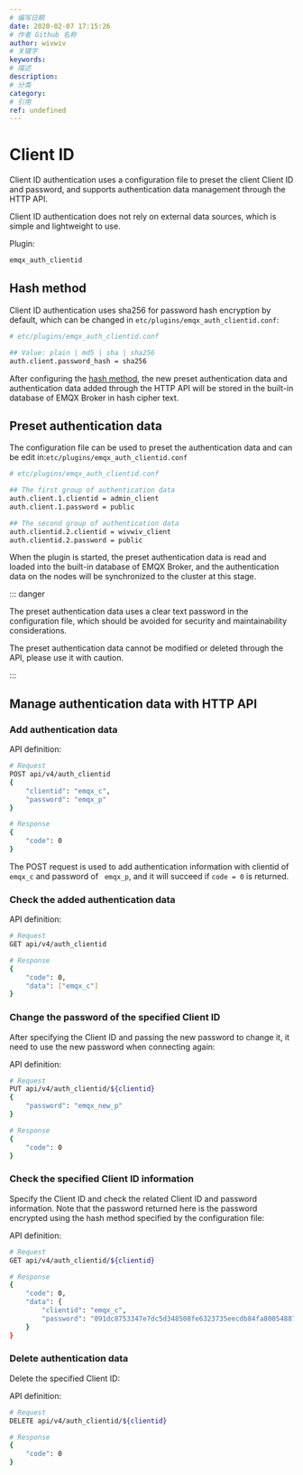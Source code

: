 ```yaml
---
# 编写日期
date: 2020-02-07 17:15:26
# 作者 Github 名称
author: wivwiv
# 关键字
keywords:
# 描述
description:
# 分类
category: 
# 引用
ref: undefined
---
```


# Client ID

Client ID authentication uses a configuration file to preset the client Client ID and password, and supports authentication data management through the HTTP API.

Client ID authentication does not rely on external data sources, which is simple and lightweight to use.

Plugin:

```bash
emqx_auth_clientid
```



## Hash method

Client ID authentication uses sha256 for password hash encryption by default, which can be changed in `etc/plugins/emqx_auth_clientid.conf`:

```bash
# etc/plugins/emqx_auth_clientid.conf

## Value: plain | md5 | sha | sha256 
auth.client.password_hash = sha256
```

After configuring the [hash method](./auth.md#password-salting-rules-and-hash-methods), the new preset authentication data and authentication data added through the HTTP API will be stored in the built-in database of EMQX Broker in hash cipher text.



## Preset authentication data

The configuration file can be used to preset the authentication data and can be edit in:`etc/plugins/emqx_auth_clientid.conf`

```bash
# etc/plugins/emqx_auth_clientid.conf

## The first group of authentication data
auth.client.1.clientid = admin_client
auth.client.1.password = public

## The second group of authentication data
auth.clientid.2.clientid = wivwiv_client
auth.clientid.2.password = public
```

When the plugin is started, the preset authentication data is read and loaded into the built-in database of EMQX Broker, and the authentication data on the nodes will be synchronized to the cluster at this stage.

<!-- TODO 补充加载规则 -->

::: danger 

The preset authentication data uses a clear text password in the configuration file, which should be avoided for security and maintainability considerations.

The preset authentication data cannot be modified or deleted through the API, please use it with caution.

:::



## Manage authentication data with HTTP API

### Add authentication data

API definition:

```bash
# Request
POST api/v4/auth_clientid
{
    "clientid": "emqx_c",
    "password": "emqx_p"
}

# Response
{
    "code": 0
}
```

The POST request is used to add authentication information with clientid of `emqx_c` and password of ` emqx_p`, and  it will succeed if `code = 0` is returned.



### Check the added authentication data

API definition:

```bash
# Request
GET api/v4/auth_clientid

# Response
{
    "code": 0,
    "data": ["emqx_c"]
}
```



### Change the password of the specified Client ID

After specifying the Client ID and passing the new password to change it, it need to use the new password when connecting again:

API definition:

```bash
# Request
PUT api/v4/auth_clientid/${clientid}
{
    "password": "emqx_new_p"
}

# Response
{
    "code": 0
}
```



### Check the specified Client ID information

Specify the Client ID and check the related Client ID and password information. Note that the password returned here is the password encrypted using the hash method specified by the configuration file:

API definition:

```bash
# Request
GET api/v4/auth_clientid/${clientid}

# Response
{
    "code": 0,
    "data": {
        "clientid": "emqx_c",
        "password": "091dc8753347e7dc5d348508fe6323735eecdb84fa800548870158117af8a0c0"
    }
}
```




### Delete authentication data

Delete the specified Client ID:

API definition:

```bash
# Request
DELETE api/v4/auth_clientid/${clientid}

# Response
{
    "code": 0
}
```
